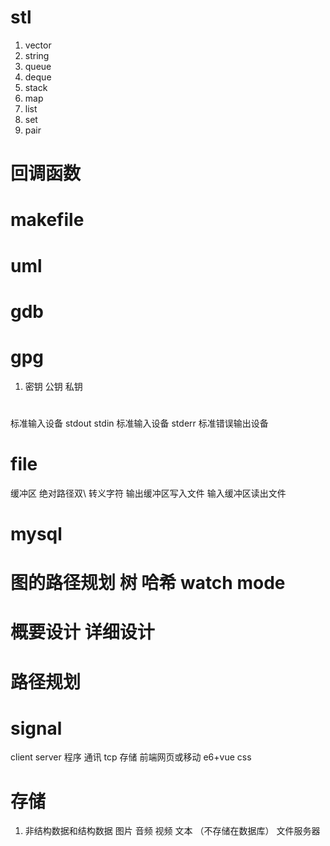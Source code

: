 # stl
1. vector
2. string
3. queue
4. deque
5. stack
6. map
7. list
8. set
9. pair
# 回调函数
# makefile
# uml
# gdb
# gpg
1. 密钥 公钥 私钥
# 
  标准输入设备 stdout 
  stdin 标准输入设备
  stderr 标准错误输出设备
# file 
缓冲区
绝对路径双\\ 转义字符
输出缓冲区写入文件
输入缓冲区读出文件
# mysql
# 图的路径规划 树 哈希 watch mode
# 概要设计 详细设计
# 路径规划
# signal
client server 程序
通讯 tcp
存储
前端网页或移动
e6+vue css
# 存储
1. 非结构数据和结构数据
 图片 音频 视频 文本 （不存储在数据库）
 文件服务器
